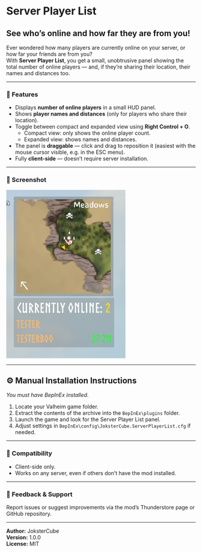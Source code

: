 # Server Player List

## See who’s online and how far they are from you!

Ever wondered how many players are currently online on your server, or how far your friends are from you?  
With **Server Player List**, you get a small, unobtrusive panel showing the total number of online players — and, if they’re sharing their location, their names and distances too.

---

### 🧭 Features

- Displays **number of online players** in a small HUD panel.  
- Shows **player names and distances** (only for players who share their location).  
- Toggle between compact and expanded view using **Right Control + O**.  
  - Compact view: only shows the online player count.  
  - Expanded view: shows names and distances.  
- The panel is **draggable** — click and drag to reposition it (easiest with the mouse cursor visible, e.g. in the ESC menu).  
- Fully **client-side** — doesn’t require server installation.

---

### 📸 Screenshot

![Screenshot](https://raw.githubusercontent.com/JoksterCube/ServerPlayerList/refs/heads/main/Screenshots/screenshot.jpg)

---

## ⚙️ Manual Installation Instructions
*You must have BepInEx installed.*

1. Locate your Valheim game folder.  
2. Extract the contents of the archive into the `BepInEx\plugins` folder.  
3. Launch the game and look for the Server Player List panel.  
4. Adjust settings in `BepInEx\config\JoksterCube.ServerPlayerList.cfg` if needed.

---

### 🧩 Compatibility

- Client-side only.  
- Works on any server, even if others don’t have the mod installed.  

---

### 💬 Feedback & Support

Report issues or suggest improvements via the mod’s Thunderstore page or GitHub repository.

---

**Author:** JoksterCube  
**Version:** 1.0.0  
**License:** MIT  
